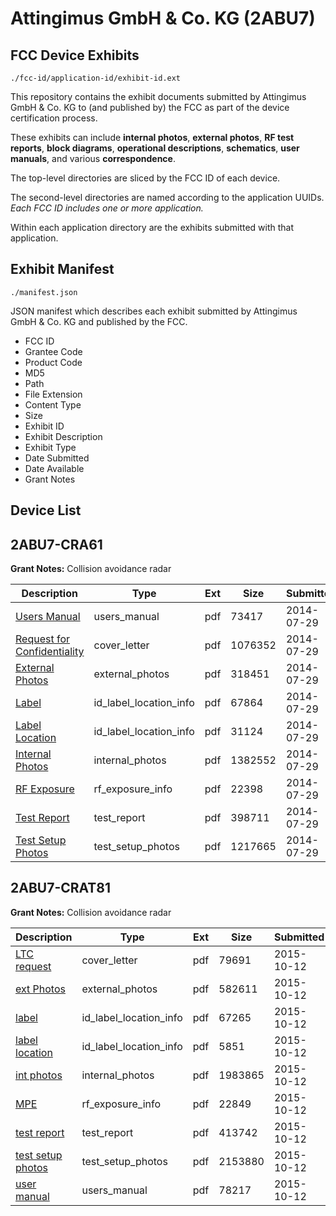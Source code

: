 # Attingimus GmbH & Co. KG (2ABU7)
## FCC Device Exhibits

```
./fcc-id/application-id/exhibit-id.ext
```

This repository contains the exhibit documents submitted by Attingimus GmbH & Co. KG to (and published by) the FCC as part of the device certification process.

These exhibits can include **internal photos**, **external photos**, **RF test reports**, **block diagrams**, **operational descriptions**, **schematics**, **user manuals**, and various **correspondence**.

The top-level directories are sliced by the FCC ID of each device.

The second-level directories are named according to the application UUIDs. *Each FCC ID includes one or more application.*

Within each application directory are the exhibits submitted with that application. 

## Exhibit Manifest

```
./manifest.json
```

JSON manifest which describes each exhibit submitted by Attingimus GmbH & Co. KG and published by the FCC.

- FCC ID
- Grantee Code
- Product Code
- MD5
- Path
- File Extension
- Content Type
- Size
- Exhibit ID
- Exhibit Description
- Exhibit Type
- Date Submitted
- Date Available
- Grant Notes

## Device List
## 2ABU7-CRA61
**Grant Notes:** Collision avoidance radar

| Description | Type | Ext | Size | Submitted | Available |
| ----------- | ---- | --- | ---- | --------- | --------- |
| [Users Manual](2ABU7-CRA61/c26836327b370d7d542a70398be885f8/2338739.pdf) | users_manual | pdf | 73417 | 2014-07-29 | 2014-07-29 |
| [Request for Confidentiality](2ABU7-CRA61/c26836327b370d7d542a70398be885f8/2338740.pdf) | cover_letter | pdf | 1076352 | 2014-07-29 | 2014-07-29 |
| [External Photos](2ABU7-CRA61/c26836327b370d7d542a70398be885f8/2338742.pdf) | external_photos | pdf | 318451 | 2014-07-29 | 2014-07-29 |
| [Label](2ABU7-CRA61/c26836327b370d7d542a70398be885f8/2338741.pdf) | id_label_location_info | pdf | 67864 | 2014-07-29 | 2014-07-29 |
| [Label Location](2ABU7-CRA61/c26836327b370d7d542a70398be885f8/2338743.pdf) | id_label_location_info | pdf | 31124 | 2014-07-29 | 2014-07-29 |
| [Internal Photos](2ABU7-CRA61/c26836327b370d7d542a70398be885f8/2338744.pdf) | internal_photos | pdf | 1382552 | 2014-07-29 | 2014-07-29 |
| [RF Exposure](2ABU7-CRA61/c26836327b370d7d542a70398be885f8/2338738.pdf) | rf_exposure_info | pdf | 22398 | 2014-07-29 | 2014-07-29 |
| [Test Report](2ABU7-CRA61/c26836327b370d7d542a70398be885f8/2338745.pdf) | test_report | pdf | 398711 | 2014-07-29 | 2014-07-29 |
| [Test Setup Photos](2ABU7-CRA61/c26836327b370d7d542a70398be885f8/2338757.pdf) | test_setup_photos | pdf | 1217665 | 2014-07-29 | 2014-07-29 |
## 2ABU7-CRAT81
**Grant Notes:** Collision avoidance radar

| Description | Type | Ext | Size | Submitted | Available |
| ----------- | ---- | --- | ---- | --------- | --------- |
| [LTC request](2ABU7-CRAT81/39ffefb11f3ecf45325c307d9b6dc0bf/2778712.pdf) | cover_letter | pdf | 79691 | 2015-10-12 | 2015-10-12 |
| [ext Photos](2ABU7-CRAT81/39ffefb11f3ecf45325c307d9b6dc0bf/2778718.pdf) | external_photos | pdf | 582611 | 2015-10-12 | 2015-10-12 |
| [label](2ABU7-CRAT81/39ffefb11f3ecf45325c307d9b6dc0bf/2778715.pdf) | id_label_location_info | pdf | 67265 | 2015-10-12 | 2015-10-12 |
| [label location](2ABU7-CRAT81/39ffefb11f3ecf45325c307d9b6dc0bf/2778716.pdf) | id_label_location_info | pdf | 5851 | 2015-10-12 | 2015-10-12 |
| [int photos](2ABU7-CRAT81/39ffefb11f3ecf45325c307d9b6dc0bf/2778719.pdf) | internal_photos | pdf | 1983865 | 2015-10-12 | 2015-10-12 |
| [MPE](2ABU7-CRAT81/39ffefb11f3ecf45325c307d9b6dc0bf/2778713.pdf) | rf_exposure_info | pdf | 22849 | 2015-10-12 | 2015-10-12 |
| [test report](2ABU7-CRAT81/39ffefb11f3ecf45325c307d9b6dc0bf/2778720.pdf) | test_report | pdf | 413742 | 2015-10-12 | 2015-10-12 |
| [test setup photos](2ABU7-CRAT81/39ffefb11f3ecf45325c307d9b6dc0bf/2778717.pdf) | test_setup_photos | pdf | 2153880 | 2015-10-12 | 2015-10-12 |
| [user manual](2ABU7-CRAT81/39ffefb11f3ecf45325c307d9b6dc0bf/2778714.pdf) | users_manual | pdf | 78217 | 2015-10-12 | 2015-10-12 |
